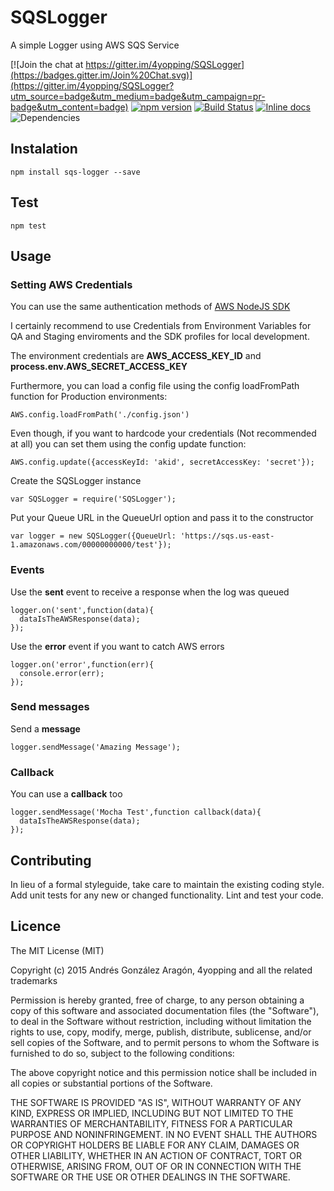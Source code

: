 # SQSLogger

A simple Logger using AWS SQS Service

[![Join the chat at https://gitter.im/4yopping/SQSLogger](https://badges.gitter.im/Join%20Chat.svg)](https://gitter.im/4yopping/SQSLogger?utm_source=badge&utm_medium=badge&utm_campaign=pr-badge&utm_content=badge)
[![npm version](https://badge.fury.io/js/sqs-logger.svg)](http://badge.fury.io/js/sqs-logger)
[![Build Status](https://travis-ci.org/4yopping/SQSLogger.svg)](https://travis-ci.org/4yopping/SQSLogger)
[![Inline docs](http://inch-ci.org/github/4yopping/SQSLogger.svg?branch=master)](http://inch-ci.org/github/4yopping/SQSLogger)
![Dependencies](https://david-dm.org/4yopping/SQSLogger.svg)

## Instalation

````
npm install sqs-logger --save

````

## Test

````
npm test
````

## Usage

### Setting AWS Credentials

You can use the same authentication methods of [AWS NodeJS SDK](http://docs.aws.amazon.com/AWSJavaScriptSDK/guide/node-configuring.html)

I certainly recommend to use Credentials from Environment Variables for QA and Staging enviroments and the SDK profiles for local development. 

The environment credentials are __AWS_ACCESS_KEY_ID__ and __process.env.AWS_SECRET_ACCESS_KEY__

Furthermore, you can load a config file using the config loadFromPath function for Production environments:

````
AWS.config.loadFromPath('./config.json')
````

Even though, if you want to hardcode your credentials (Not recommended at all) you can set them using the config update function:

````AWS.config.update({accessKeyId: 'akid', secretAccessKey: 'secret'});````

Create the SQSLogger instance
````
var SQSLogger = require('SQSLogger');
````

Put your Queue URL in the QueueUrl option and pass it to the constructor
````
var logger = new SQSLogger({QueueUrl: 'https://sqs.us-east-1.amazonaws.com/00000000000/test'});
````

### Events

Use the **sent** event to receive a response when the log was queued
````
logger.on('sent',function(data){
  dataIsTheAWSResponse(data);  
});

````
Use the **error** event if you want to catch AWS errors
````
logger.on('error',function(err){
  console.error(err);
});
````

### Send messages

Send a **message**
````
logger.sendMessage('Amazing Message');
````

### Callback

You can use a **callback** too
````
logger.sendMessage('Mocha Test',function callback(data){
  dataIsTheAWSResponse(data);
});
````


## Contributing

In lieu of a formal styleguide, take care to maintain the existing coding style.
Add unit tests for any new or changed functionality. Lint and test your code.


## Licence

The MIT License (MIT)

Copyright (c) 2015 Andrés González Aragón, 4yopping and all the related trademarks

Permission is hereby granted, free of charge, to any person obtaining a copy
of this software and associated documentation files (the "Software"), to deal
in the Software without restriction, including without limitation the rights
to use, copy, modify, merge, publish, distribute, sublicense, and/or sell
copies of the Software, and to permit persons to whom the Software is
furnished to do so, subject to the following conditions:

The above copyright notice and this permission notice shall be included in
all copies or substantial portions of the Software.

THE SOFTWARE IS PROVIDED "AS IS", WITHOUT WARRANTY OF ANY KIND, EXPRESS OR
IMPLIED, INCLUDING BUT NOT LIMITED TO THE WARRANTIES OF MERCHANTABILITY,
FITNESS FOR A PARTICULAR PURPOSE AND NONINFRINGEMENT. IN NO EVENT SHALL THE
AUTHORS OR COPYRIGHT HOLDERS BE LIABLE FOR ANY CLAIM, DAMAGES OR OTHER
LIABILITY, WHETHER IN AN ACTION OF CONTRACT, TORT OR OTHERWISE, ARISING FROM,
OUT OF OR IN CONNECTION WITH THE SOFTWARE OR THE USE OR OTHER DEALINGS IN
THE SOFTWARE.
